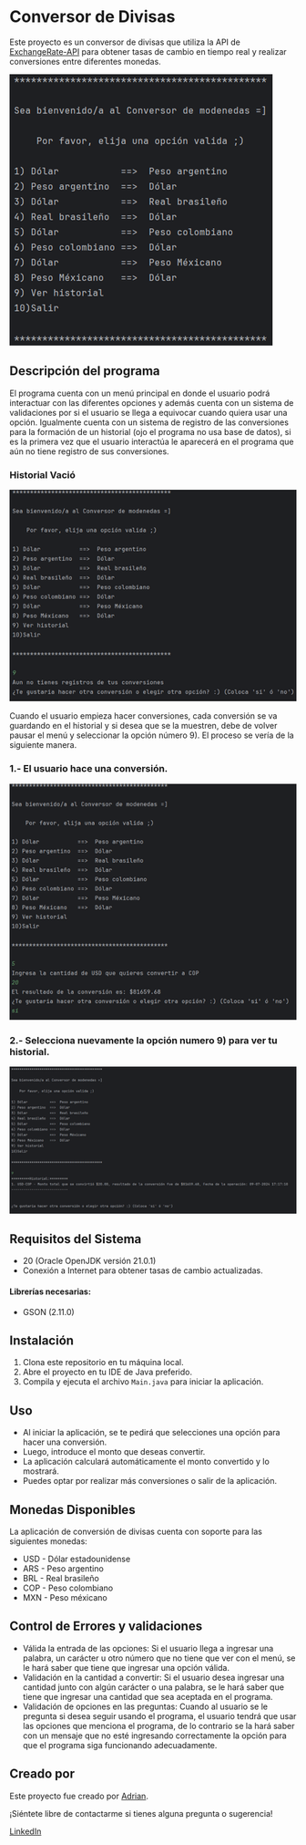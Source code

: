 # Conversor de Divisas

Este proyecto es un conversor de divisas que utiliza la API de
[ExchangeRate-API](https://www.exchangerate-api.com/) para obtener tasas de cambio 
en tiempo real y realizar conversiones entre diferentes monedas.

![Menu principal](https://github.com/ByTRAX78/Challenge_One_Alura/blob/main/Imagenes/Menu.png)
## Descripción del programa
El programa cuenta con un menú principal en donde el usuario podrá interactuar con las diferentes opciones y además cuenta con un sistema de validaciones por si el usuario se llega a equivocar cuando quiera usar una opción.
Igualmente cuenta con un sistema de registro de las conversiones para la formación de un historial (ojo el programa no usa base de datos), si es la primera vez que el usuario interactúa le aparecerá en el programa que aún no tiene registro de sus conversiones. 

### Historial Vació
![Historial vacio](https://github.com/ByTRAX78/Challenge_One_Alura/blob/main/Imagenes/HistorialVacio.png)

Cuando el usuario empieza hacer conversiones, cada conversión se va guardando en el historial y si desea que se la muestren, debe de volver pausar el menú y seleccionar la opción número 9). El proceso se vería de la siguiente manera.
### 1.- El usuario hace una conversión.
![Ejemplo de conversion](https://github.com/ByTRAX78/Challenge_One_Alura/blob/main/Imagenes/EjemploDeConversion.png)

### 2.- Selecciona nuevamente la opción numero 9) para ver tu historial.
![Historial con registro](https://github.com/ByTRAX78/Challenge_One_Alura/blob/main/Imagenes/HistorialLleno.png)

## Requisitos del Sistema

- 20 (Oracle OpenJDK versión 21.0.1)
- Conexión a Internet para obtener tasas de cambio actualizadas.  
#### Librerías necesarias:
- GSON (2.11.0)

## Instalación

1. Clona este repositorio en tu máquina local.
2. Abre el proyecto en tu IDE de Java preferido.
3. Compila y ejecuta el archivo `Main.java` para iniciar la aplicación.

## Uso

- Al iniciar la aplicación, se te pedirá que selecciones una opción para hacer una conversión.
- Luego, introduce el monto que deseas convertir.
- La aplicación calculará automáticamente el monto convertido y lo mostrará.
- Puedes optar por realizar más conversiones o salir de la aplicación.

## Monedas Disponibles
La aplicación de conversión de divisas cuenta con soporte para las siguientes monedas:
* USD - Dólar estadounidense
* ARS - Peso argentino
* BRL - Real brasileño
* COP - Peso colombiano
* MXN - Peso méxicano
  

## Control de Errores y validaciones

* Válida la entrada de las opciones: Si el usuario llega a ingresar una palabra, un carácter u otro número que no tiene que ver con el menú, se le hará saber que tiene que ingresar una opción válida.
* Validación en la cantidad a convertir: Si el usuario desea ingresar una cantidad junto con algún carácter o una palabra, se le hará saber que tiene que ingresar una cantidad que sea aceptada en el programa.
* Validación de opciones en las preguntas: Cuando al usuario se le pregunta si desea seguir usando el programa, el usuario tendrá que usar las opciones que menciona el programa, de lo contrario se la hará saber con un mensaje que no esté ingresando correctamente la opción para que el programa siga funcionando adecuadamente.


## Creado por

Este proyecto fue creado por [Adrian](https://github.com/ByTRAX78).



¡Siéntete libre de contactarme si tienes alguna pregunta o sugerencia!

[LinkedIn](www.linkedin.com/in/martinez-martinez-adrian)
